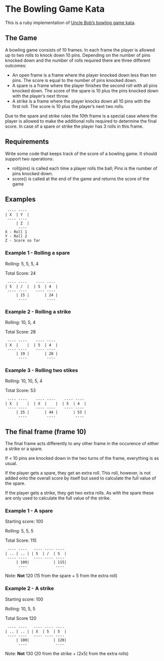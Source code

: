 # The Bowling Game Kata

This is a ruby implementation of [Uncle Bob’s bowling game kata](http://butunclebob.com/ArticleS.UncleBob.TheBowlingGameKata).

## The Game

A bowling game consists of 10 frames. In each frame the player is allowed up to two rolls to knock down 10 pins. Depending on the number of pins knocked down and the number of rolls required there are three different outcomes:

- An open frame is a frame where the player knocked down less than ten pins. The score is equal to the number of pins knocked down.
- A spare is a frame where the player finishes the second roll with all pins knocked down. The score of the spare is 10 plus the pins knocked down with the player’s next throw.
- A strike is a frame where the player knocks down all 10 pins with the first roll. The score is 10 plus the player’s next two rolls.

Due to the spare and strike rules the 10th frame is a special case where the player is allowed to make the additional rolls required to determine the final score. In case of a spare or strike the player has 3 rolls in this frame.

## Requirements

Write some code that keeps track of the score of a bowling game. It should support two operations:

- roll(pins) is called each time a player rolls the ball; Pins is the number of pins knocked down.
- score() is called at the end of the game and returns the score of the game

## Examples

```
 ---- ----
| X  | Y  |
 ---- ---- 
     | Z  |
      ----
X - Roll 1
Y - Roll 2
Z - Score so far
```
### Example 1 - Rolling a spare

Rolling: 5, 5, 5, 4

Total Score: 24

```
 ---- ----    ---- ----
| 5  | /  |  | 5  | 4  |
 ---- ----    ---- ----
     | 15 |       | 24 |
      ----         ----
```

### Example 2 - Rolling a strike

Rolling: 10, 5, 4

Total Score: 28

```
 ---- ----    ---- ----
| X  |    |  | 5  | 4  |
 ---- ----    ---- ----
     | 19 |       | 28 |
      ----         ----
```

### Example 3 - Rolling two stikes

Rolling: 10, 10, 5, 4

Total Score: 53

```
 ---- ----    ---- ----    ---- ---- 
| X  |    |  | X  |    |  | 5  | 4  |
 ---- ----    ---- ----    ---- ---- 
     | 25 |       | 44 |       | 53 |
      ----         ----         ---- 
```

## The final frame (frame 10)

The final frame acts differently to any other frame in the occurence of either a strike or a spare. 

If < 10 pins are knocked down in the two turns of the frame, everything is as usual. 

If the player gets a spare, they get an extra roll. This roll, however, is not added onto the overall score by itself but used to calculate the full value of the spare. 

If the player gets a strike, they get two extra rolls. As with the spare these are only used to calculate the full value of the strike. 

### Example 1 - A spare

Starting score: 100 

Rolling: 5, 5, 5

Total Score: 115
```
 ---- ----   ---- ---- ----
| .. | .. | | 5  | /  | 5  |
 ---- ----   ---- ---- ----
     | 100|           | 115|
      ----             ----
```

Note: **Not** 120 (15 from the spare + 5 from the extra roll)

### Example 2 - A strike

Starting score: 100

Rolling: 10, 5, 5

Total Score 120

```
 ---- ----   ---- ---- ----
| .. | .. | | X  | 5  | 5  |
 ---- ----   ---- ---- ----
     | 100|           | 120|
      ----             ----
```

Note: **Not** 130 (20 from the strike + (2x5) from the extra rolls)

